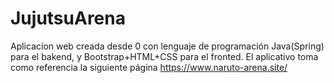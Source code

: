 # JujutsuArena
Aplicacion web creada desde 0 con lenguaje de programación Java(Spring) para el bakend, y Bootstrap+HTML+CSS para el fronted. El aplicativo toma como referencia la siguiente página https://www.naruto-arena.site/
